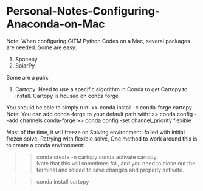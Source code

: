# Personal-Notes-Configuring-Anaconda-on-Mac


Note: When configuring GITM Python Codes on a Mac, several packages are needed.  Some are easy:

1. Spacepy
2. SolarPy

Some are a pain:

1.  Cartopy:  Need to use a specific algorithm in Conda to get Cartopy to install.  Cartopy is housed on conda forge

  You should be able to simply run:    >>  conda install -c conda-forge cartopy
  Note:  You can add conda-forge to your default path with:
            >> conda config --add channels conda-forge
            >> conda config -set channel_priority flexible

  Most of the time, it will freeze on Solving environment: failed with initial frozen solve. Retrying with flexible solve,
  One method to work around this is to create a conda environment:
  >> conda create -n cartopy
  >> conda activate cartopy:  
        Note that this will sometimes fail, and you need to close out the terminal and reload to save changes and properly activate.

  >> conda install cartopy
